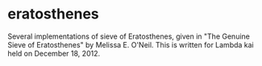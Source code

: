eratosthenes
============

Several implementations of sieve of Eratosthenes, given in "The Genuine Sieve of Eratosthenes" by Melissa E. O'Neil.
This is written for Lambda kai held on December 18, 2012.
